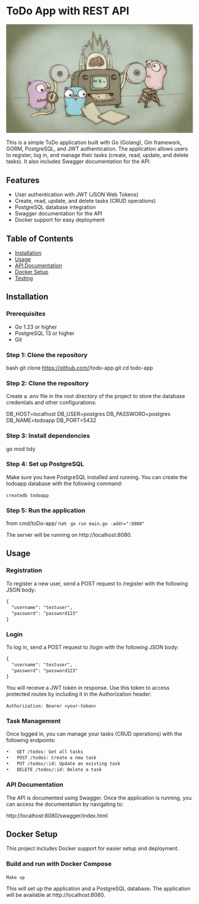# ToDo App with REST API

![Go Image](./images/goImage.jpeg)

This is a simple ToDo application built with Go (Golang), Gin framework, GORM, PostgreSQL, and JWT authentication. The application allows users to register, log in, and manage their tasks (create, read, update, and delete tasks). It also includes Swagger documentation for the API.


## Features
- User authentication with JWT (JSON Web Tokens)
- Create, read, update, and delete tasks (CRUD operations)
- PostgreSQL database integration
- Swagger documentation for the API
- Docker support for easy deployment


## Table of Contents
- [Installation](#installation)
- [Usage](#usage)
- [API Documentation](#api-documentation)
- [Docker Setup](#docker-setup)
- [Testing](#testing)


## Installation

### Prerequisites
- Go 1.23 or higher
- PostgreSQL 13 or higher
- Git

### Step 1: Clone the repository
bash
git clone https://github.com/<your-username>/todo-app.git
cd todo-app

### Step 2: Clone the repository

Create a .env file in the root directory of the project to store the database credentials and other configurations:

DB_HOST=localhost
DB_USER=postgres
DB_PASSWORD=postgres
DB_NAME=todoapp
DB_PORT=5432

### Step 3: Install dependencies

go mod tidy

### Step 4: Set up PostgreSQL

Make sure you have PostgreSQL installed and running. You can create the todoapp database with the following command:

```createdb todoapp```

### Step 5: Run the application

from cmd/toDo-app/ run
``` go run main.go -addr=":8080"```

The server will be running on http://localhost:8080.


## Usage

### Registration

To register a new user, send a POST request to /register with the following JSON body:

```
{
  "username": "testuser",
  "password": "password123"
}
```

### Login

To log in, send a POST request to /login with the following JSON body:

```
{
  "username": "testuser",
  "password": "password123"
}
```

You will receive a JWT token in response. Use this token to access protected routes by including it in the Authorization header:

```Authorization: Bearer <your-token>```

### Task Management

Once logged in, you can manage your tasks (CRUD operations) with the following endpoints:

	•	GET /todos: Get all tasks
	•	POST /todos: Create a new task
	•	PUT /todos/:id: Update an existing task
	•	DELETE /todos/:id: Delete a task

### API Documentation

The API is documented using Swagger. Once the application is running, you can access the documentation by navigating to:

http://localhost:8080/swagger/index.html


## Docker Setup

This project includes Docker support for easier setup and deployment.

### Build and run with Docker Compose

```Make up```

This will set up the application and a PostgreSQL database. The application will be available at http://localhost:8080.
